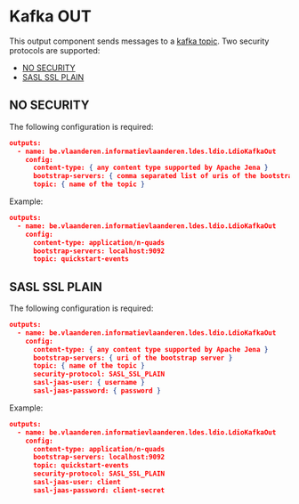 # Kafka OUT

This output component sends messages to a [kafka topic](https://kafka.apache.org).
Two security protocols are supported:
- [NO SECURITY](#no-security)
- [SASL SSL PLAIN](#sasl-ssl-plain)

## NO SECURITY

The following configuration is required:

```json
outputs:
  - name: be.vlaanderen.informatievlaanderen.ldes.ldio.LdioKafkaOut
    config:
      content-type: { any content type supported by Apache Jena }
      bootstrap-servers: { comma separated list of uris of the bootstrap servers }
      topic: { name of the topic }
```

Example:
```json
outputs:
  - name: be.vlaanderen.informatievlaanderen.ldes.ldio.LdioKafkaOut
    config:
      content-type: application/n-quads
      bootstrap-servers: localhost:9092
      topic: quickstart-events
```

## SASL SSL PLAIN

The following configuration is required:

```json
outputs:
  - name: be.vlaanderen.informatievlaanderen.ldes.ldio.LdioKafkaOut
    config:
      content-type: { any content type supported by Apache Jena }
      bootstrap-servers: { uri of the bootstrap server }
      topic: { name of the topic }
      security-protocol: SASL_SSL_PLAIN
      sasl-jaas-user: { username }
      sasl-jaas-password: { password }
```

Example:
```json
outputs:
  - name: be.vlaanderen.informatievlaanderen.ldes.ldio.LdioKafkaOut
    config:
      content-type: application/n-quads
      bootstrap-servers: localhost:9092
      topic: quickstart-events
      security-protocol: SASL_SSL_PLAIN
      sasl-jaas-user: client
      sasl-jaas-password: client-secret
```